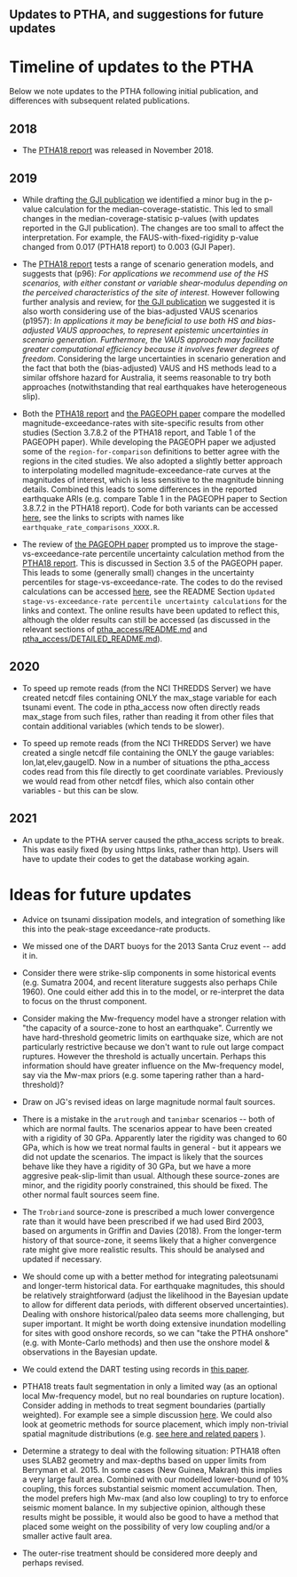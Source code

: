 Updates to PTHA, and suggestions for future updates
---------------------------------------------------

# Timeline of updates to the PTHA

Below we note updates to the PTHA following initial publication, and
differences with subsequent related publications.


## 2018

* The [PTHA18 report](http://dx.doi.org/10.11636/Record.2018.041) was released in November 2018. 

## 2019

* While drafting [the GJI publication](https://doi.org/10.1093/gji/ggz260) we identified a minor 
bug in the p-value calculation for the median-coverage-statistic. This led to
small changes in the median-coverage-statisic p-values (with updates reported
in the GJI publication). The changes are too small to affect the
interpretation. For example, the FAUS-with-fixed-rigidity p-value changed from
0.017 (PTHA18 report) to 0.003 (GJI Paper). 

* The [PTHA18 report](http://dx.doi.org/10.11636/Record.2018.041) tests a range
  of scenario generation models, and suggests that (p96): *For applications we
recommend use of the HS scenarios, with either constant or variable
shear-modulus depending on the perceived characteristics of the site of
interest*. However following further analysis and review, for [the GJI
publication](https://doi.org/10.1093/gji/ggz260) we suggested it is also worth
considering use of the bias-adjusted VAUS scenarios (p1957): 
*In applications it may be beneficial to use both HS and bias-adjusted VAUS
approaches, to represent epistemic uncertainties in scenario generation.
Furthermore, the VAUS approach may facilitate greater computational efficiency
because it involves fewer degrees of freedom*. Considering the large uncertainties
in scenario generation and the fact that both the (bias-adjusted) VAUS and HS
methods lead to a similar offshore hazard for Australia, it seems reasonable to
try both approaches (notwithstanding that real earthquakes have heterogeneous slip). 

* Both the [PTHA18 report](http://dx.doi.org/10.11636/Record.2018.041) and 
[the PAGEOPH paper](https://link.springer.com/article/10.1007/s00024-019-02299-w) 
compare the modelled magnitude-exceedance-rates with site-specific results from
other studies (Section 3.7.8.2 of the PTHA18 report, and Table 1 of the PAGEOPH
paper). While developing the PAGEOPH paper we adjusted some of the
`region-for-comparison` definitions to better agree with the regions in the
cited studies. We also adopted a slightly better approach to interpolating
modelled magnitude-exceedance-rate curves at the magnitudes of interest, which
is less sensitive to the magnitude binning details. Combined this leads to some
differences in the reported earthquake ARIs (e.g. compare Table 1 in the
PAGEOPH paper to Section 3.8.7.2 in the PTHA18 report). Code for both variants
can be accessed [here](../R/examples/austptha_template/EVENT_RATES/),
see the links to scripts with names like `earthquake_rate_comparisons_XXXX.R`.

* The review of [the PAGEOPH paper](https://link.springer.com/article/10.1007/s00024-019-02299-w)
prompted us to improve the stage-vs-exceedance-rate percentile uncertainty calculation method from the
[PTHA18 report](http://dx.doi.org/10.11636/Record.2018.041). This is discussed in Section 3.5 of the PAGEOPH paper. 
This leads to some (generally small) changes in the uncertainty percentiles for
stage-vs-exceedance-rate. The codes to do the revised calculations can be accessed
[here](../R/examples/austptha_template/EVENT_RATES/), see the README Section
`Updated stage-vs-exceedance-rate percentile uncertainty calculations` for the
links and context. The online results have been updated to reflect this,
although the older results can still be accessed (as discussed in the relevant
sections of [ptha_access/README.md](README.md) and
[ptha_access/DETAILED_README.md](DETAILED_README.md)).


## 2020

* To speed up remote reads (from the NCI THREDDS Server) we have created netcdf
files containing ONLY the max_stage variable for each tsunami event. The code in ptha_access
now often directly reads max_stage from such files, rather than reading it from 
other files that contain additional variables (which tends to be slower).

* To speed up remote reads (from the NCI THREDDS Server) we have created a single
netcdf file containing the ONLY the gauge variables: lon,lat,elev,gaugeID. Now in a
number of situations the ptha_access codes read from this file directly to get
coordinate variables. Previously we would read from other netcdf files, which also
contain other variables - but this can be slow. 

## 2021

* An update to the PTHA server caused the ptha_access scripts to break. This was easily
fixed (by using https links, rather than http). Users will have to update their codes to
get the database working again.


# Ideas for future updates 

* Advice on tsunami dissipation models, and integration of something like this into the peak-stage exceedance-rate products.

* We missed one of the DART buoys for the 2013 Santa Cruz event -- add it in.

* Consider there were strike-slip components in some historical events (e.g. Sumatra 2004, and recent literature suggests also perhaps Chile 1960). One could either add this in to the model, or re-interpret the data to focus on the thrust component.

* Consider making the Mw-frequency model have a stronger relation with "the capacity of a source-zone to host an earthquake". Currently we have hard-threshold geometric limits on earthquake size, which are not particularly restrictive because we don't want to rule out large compact ruptures. However the threshold is actually uncertain. Perhaps this information should have greater influence on the Mw-frequency model, say via the Mw-max priors (e.g. some tapering rather than a hard-threshold)?

* Draw on JG's revised ideas on large magnitude normal fault sources.

* There is a mistake in the `arutrough` and `tanimbar` scenarios -- both of which are normal faults. The scenarios appear to have been created with a rigidity of 30 GPa. Apparently later the rigidity was changed to 60 GPa, which is how we treat normal faults in general - but it appears we did not update the scenarios. The impact is likely that the sources behave like they have a rigidity of 30 GPa, but we have a more aggresive peak-slip-limit than usual. Although these source-zones are minor, and the rigidity poorly constrained, this should be fixed. The other normal fault sources seem fine. 

* The `Trobriand` source-zone is prescribed a much lower convergence rate than it would have been prescribed if we had used Bird 2003, based on arguments in Griffin and Davies (2018). From the longer-term history of that source-zone, it seems likely that a higher convergence rate might give more realistic results. This should be analysed and updated if necessary.

* We should come up with a better method for integrating paleotsunami and longer-term historical data. For earthquake magnitudes, this should be relatively straightforward (adjust the likelihood in the Bayesian update to allow for different data periods, with different observed uncertainties). Dealing with onshore historical/paleo data seems more challenging, but super important. It might be worth doing extensive inundation modelling for sites with good onshore records, so we can "take the PTHA onshore" (e.g. with Monte-Carlo methods) and then use the onshore model & observations in the Bayesian update.

* We could extend the DART testing using records in [this paper](http://dx.doi.org/10.1093/gji/ggt328).

* PTHA18 treats fault segmentation in only a limited way (as an optional local Mw-frequency model, but no real boundaries on rupture location). Consider adding in methods to treat segment boundaries (partially weighted). For example see a simple discussion [here](https://doi.org/10.1785/0120200219). We could also look at geometric methods for source placement, which imply non-trivial spatial magnitude distributions (e.g. [see here and related papers](10.1785/0120220175) ). 

* Determine a strategy to deal with the following situation: PTHA18 often uses SLAB2 geometry and max-depths based on upper limits from Berryman et al. 2015. In some cases (New Guinea, Makran) this implies a very large fault area. Combined with our modelled lower-bound of 10% coupling, this forces substantial seismic moment accumulation. Then, the model prefers high Mw-max (and also low coupling) to try to enforce seismic moment balance. In my subjective opinion, although these results might be possible, it would also be good to have a method that placed some weight on the possibility of very low coupling and/or a smaller active fault area.

* The outer-rise treatment should be considered more deeply and perhaps revised.
